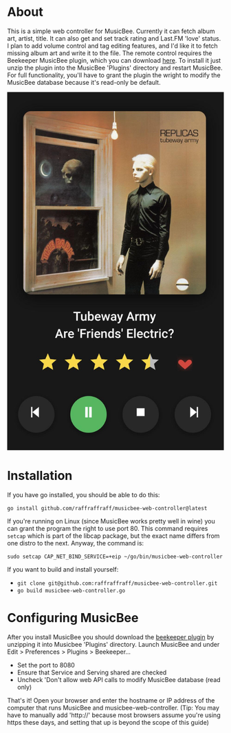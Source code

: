 # About
This is a simple web controller for MusicBee. Currently it can fetch album art, artist, title. It can also get and set track rating and Last.FM 'love' status. I plan to add volume control and tag editing features, and I'd like it to fetch missing album art and write it to the file. The remote control requires the Beekeeper MusicBee plugin, which you can download [here](http://grismar.net/beekeeper/plugin.zip). To install it just unzip the plugin into the MusicBee 'Plugins' directory and restart MusicBee. For full functionality, you'll have to grant the plugin the wright to modify the MusicBee database because it's read-only be default.

![screenshot](https://github.com/raffraffraff/musicbee-web-controller/blob/main/screenshot.jpg?raw=true)

# Installation
If you have go installed, you should be able to do this:
```
go install github.com/raffraffraff/musicbee-web-controller@latest
```

If you're running on Linux (since MusicBee works pretty well in wine) you can grant the program the right to use port 80. This command requires `setcap` which is part of the libcap package, but the exact name differs from one distro to the next. Anyway, the command is:

```
sudo setcap CAP_NET_BIND_SERVICE=+eip ~/go/bin/musicbee-web-controller
```

If you want to build and install yourself:
- `git clone git@github.com:raffraffraff/musicbee-web-controller.git`
- `go build musicbee-web-controller.go`

# Configuring MusicBee
After you install MusicBee you should download the [beekeeper plugin](http://grismar.net/beekeeper/plugin.zip) by unzipping it into Musicbee 'Plugins' directory. Launch MusicBee and under Edit > Preferences > Plugins > Beekeeper...
 - Set the port to 8080
 - Ensure that Service and Serving shared are checked
 - Uncheck 'Don't allow web API calls to modify MusicBee database (read only)

That's it! Open your browser and enter the hostname or IP address of the computer that runs MusicBee and musicbee-web-controller. (Tip: You may have to manually add 'http://' because most browsers assume you're using https these days, and setting that up is beyond the scope of this guide)
